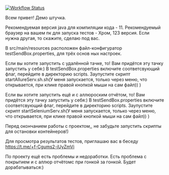 [![Workflow Status](https://github.com/ILiaBer/testSendBox/workflows/Test/badge.svg)](https://github.com/ILiaBer/testSendBox/actions/workflows/test.yaml)

Всем привет! Демо штучка. 

Рекомендуемая версия java для компиляции кода - 11.
Рекомендуемый браузер на вашем пк для запуска тестов - Хром, 123 версия. Если нужна другая, то скажите, сделаю под вас.

В src/main/resources расположен файл-конфигуратор testSendBox.properties, для трёх основ ных настроек.

Если вы хотите запустить с удалённой тачке, то! 
Вам придётся эту тачку запустить у себя:) 
В testSendBox.properties включите соответсвующий флаг, перейдите в директорию scripts. Заупустите скрипт startAllureServ.sh.sh(У меня запускается, только через меню, что открывается, при клике правой кнопкой мыши на сам файл)) )

Если вы хотите запустить ещё и с аллюроским отчётом, то! 
Вам придётся эту тачку запустить у себя:) 
В testSendBox.properties включите соответсвующий флаг, перейдите в директорию scripts. Заупустите скрипт startSeleniumServ.sh(У меня запускается, только через меню, что открывается, при клике правой кнопкой мыши на сам файл)) )

Перед окончанием работы с проектом,, не забудьте запустить скрипты для остановки контейнеров!) 

Для просмотра результатов тестов, приглашаю вас в беседу https://t.me/+f-Cgums2-iUyZmVi

По проекту ещё есть проблемы и недоработки. Есть проблема с покрытием  и с аллюр отчётомс при гонкой за гонкой. Будет дорабатываться:)

